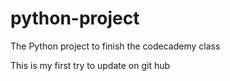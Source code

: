 # python-project
The Python project to finish the codecademy class

This is my first try to update on git hub
